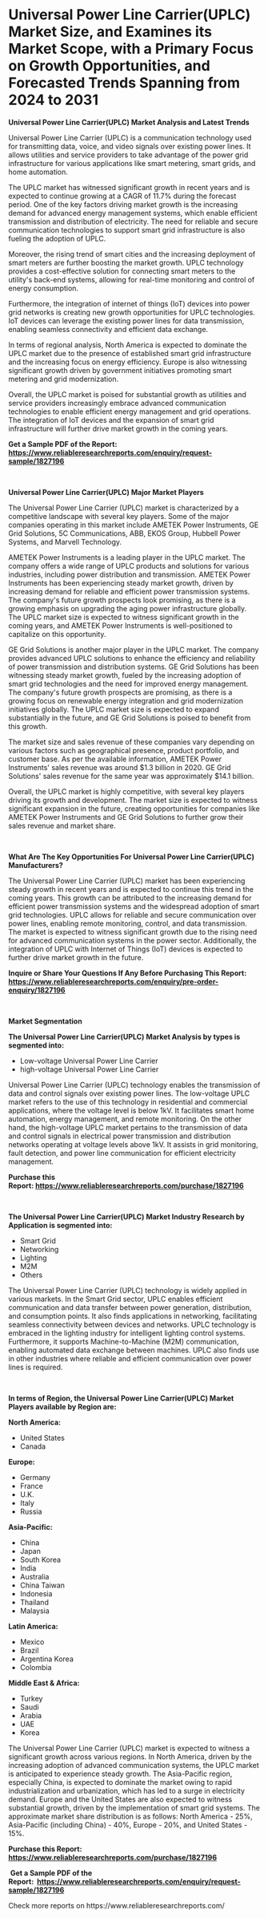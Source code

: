<p><h1>Universal Power Line Carrier(UPLC) Market Size, and Examines its Market Scope, with a Primary Focus on Growth Opportunities, and Forecasted Trends Spanning from 2024 to 2031</h1></p><p><strong>Universal Power Line Carrier(UPLC) Market Analysis and Latest Trends</strong></p>
<p><p>Universal Power Line Carrier (UPLC) is a communication technology used for transmitting data, voice, and video signals over existing power lines. It allows utilities and service providers to take advantage of the power grid infrastructure for various applications like smart metering, smart grids, and home automation.</p><p>The UPLC market has witnessed significant growth in recent years and is expected to continue growing at a CAGR of 11.7% during the forecast period. One of the key factors driving market growth is the increasing demand for advanced energy management systems, which enable efficient transmission and distribution of electricity. The need for reliable and secure communication technologies to support smart grid infrastructure is also fueling the adoption of UPLC.</p><p>Moreover, the rising trend of smart cities and the increasing deployment of smart meters are further boosting the market growth. UPLC technology provides a cost-effective solution for connecting smart meters to the utility's back-end systems, allowing for real-time monitoring and control of energy consumption.</p><p>Furthermore, the integration of internet of things (IoT) devices into power grid networks is creating new growth opportunities for UPLC technologies. IoT devices can leverage the existing power lines for data transmission, enabling seamless connectivity and efficient data exchange.</p><p>In terms of regional analysis, North America is expected to dominate the UPLC market due to the presence of established smart grid infrastructure and the increasing focus on energy efficiency. Europe is also witnessing significant growth driven by government initiatives promoting smart metering and grid modernization.</p><p>Overall, the UPLC market is poised for substantial growth as utilities and service providers increasingly embrace advanced communication technologies to enable efficient energy management and grid operations. The integration of IoT devices and the expansion of smart grid infrastructure will further drive market growth in the coming years.</p></p>
<p><strong>Get a Sample PDF of the Report:&nbsp; <a href="https://www.reliableresearchreports.com/enquiry/request-sample/1827196">https://www.reliableresearchreports.com/enquiry/request-sample/1827196</a></strong></p>
<p>&nbsp;</p>
<p><strong>Universal Power Line Carrier(UPLC) Major Market Players</strong></p>
<p><p>The Universal Power Line Carrier (UPLC) market is characterized by a competitive landscape with several key players. Some of the major companies operating in this market include AMETEK Power Instruments, GE Grid Solutions, 5C Communications, ABB, EKOS Group, Hubbell Power Systems, and Marvell Technology.</p><p>AMETEK Power Instruments is a leading player in the UPLC market. The company offers a wide range of UPLC products and solutions for various industries, including power distribution and transmission. AMETEK Power Instruments has been experiencing steady market growth, driven by increasing demand for reliable and efficient power transmission systems. The company's future growth prospects look promising, as there is a growing emphasis on upgrading the aging power infrastructure globally. The UPLC market size is expected to witness significant growth in the coming years, and AMETEK Power Instruments is well-positioned to capitalize on this opportunity.</p><p>GE Grid Solutions is another major player in the UPLC market. The company provides advanced UPLC solutions to enhance the efficiency and reliability of power transmission and distribution systems. GE Grid Solutions has been witnessing steady market growth, fueled by the increasing adoption of smart grid technologies and the need for improved energy management. The company's future growth prospects are promising, as there is a growing focus on renewable energy integration and grid modernization initiatives globally. The UPLC market size is expected to expand substantially in the future, and GE Grid Solutions is poised to benefit from this growth.</p><p>The market size and sales revenue of these companies vary depending on various factors such as geographical presence, product portfolio, and customer base. As per the available information, AMETEK Power Instruments' sales revenue was around $1.3 billion in 2020. GE Grid Solutions' sales revenue for the same year was approximately $14.1 billion.</p><p>Overall, the UPLC market is highly competitive, with several key players driving its growth and development. The market size is expected to witness significant expansion in the future, creating opportunities for companies like AMETEK Power Instruments and GE Grid Solutions to further grow their sales revenue and market share.</p></p>
<p>&nbsp;</p>
<p><strong>What Are The Key Opportunities For Universal Power Line Carrier(UPLC) Manufacturers?</strong></p>
<p><p>The Universal Power Line Carrier (UPLC) market has been experiencing steady growth in recent years and is expected to continue this trend in the coming years. This growth can be attributed to the increasing demand for efficient power transmission systems and the widespread adoption of smart grid technologies. UPLC allows for reliable and secure communication over power lines, enabling remote monitoring, control, and data transmission. The market is expected to witness significant growth due to the rising need for advanced communication systems in the power sector. Additionally, the integration of UPLC with Internet of Things (IoT) devices is expected to further drive market growth in the future.</p></p>
<p><strong>Inquire or Share Your Questions If Any Before Purchasing This Report: <a href="https://www.reliableresearchreports.com/enquiry/pre-order-enquiry/1827196">https://www.reliableresearchreports.com/enquiry/pre-order-enquiry/1827196</a></strong></p>
<p>&nbsp;</p>
<p><strong>Market Segmentation</strong></p>
<p><strong>The Universal Power Line Carrier(UPLC) Market Analysis by types is segmented into:</strong></p>
<p><ul><li>Low-voltage Universal Power Line Carrier</li><li>high-voltage Universal Power Line Carrier</li></ul></p>
<p><p>Universal Power Line Carrier (UPLC) technology enables the transmission of data and control signals over existing power lines. The low-voltage UPLC market refers to the use of this technology in residential and commercial applications, where the voltage level is below 1kV. It facilitates smart home automation, energy management, and remote monitoring. On the other hand, the high-voltage UPLC market pertains to the transmission of data and control signals in electrical power transmission and distribution networks operating at voltage levels above 1kV. It assists in grid monitoring, fault detection, and power line communication for efficient electricity management.</p></p>
<p><strong>Purchase this Report:&nbsp;<a href="https://www.reliableresearchreports.com/purchase/1827196">https://www.reliableresearchreports.com/purchase/1827196</a></strong></p>
<p>&nbsp;</p>
<p><strong>The Universal Power Line Carrier(UPLC) Market Industry Research by Application is segmented into:</strong></p>
<p><ul><li>Smart Grid</li><li>Networking</li><li>Lighting</li><li>M2M</li><li>Others</li></ul></p>
<p><p>The Universal Power Line Carrier (UPLC) technology is widely applied in various markets. In the Smart Grid sector, UPLC enables efficient communication and data transfer between power generation, distribution, and consumption points. It also finds applications in networking, facilitating seamless connectivity between devices and networks. UPLC technology is embraced in the lighting industry for intelligent lighting control systems. Furthermore, it supports Machine-to-Machine (M2M) communication, enabling automated data exchange between machines. UPLC also finds use in other industries where reliable and efficient communication over power lines is required.</p></p>
<p>&nbsp;</p>
<p><strong>In terms of Region, the Universal Power Line Carrier(UPLC) Market Players available by Region are:</strong></p>
<p>
    <p> <strong> North America: </strong>
        <ul>
            <li>United States</li>
            <li>Canada</li>
        </ul>
        </p> 
    <p> <strong> Europe: </strong>
        <ul>
            <li>Germany</li>
            <li>France</li>
            <li>U.K.</li>
            <li>Italy</li>
            <li>Russia</li>
        </ul>
        </p> 
    <p> <strong> Asia-Pacific: </strong>
        <ul>
            <li>China</li>
            <li>Japan</li>
            <li>South Korea</li>
            <li>India</li>
            <li>Australia</li>
            <li>China Taiwan</li>
            <li>Indonesia</li>
            <li>Thailand</li>
            <li>Malaysia</li>
        </ul>
        </p> 
    <p> <strong> Latin America: </strong>
        <ul>
            <li>Mexico</li>
            <li>Brazil</li>
            <li>Argentina Korea</li>
            <li>Colombia</li>
        </ul>
        </p> 
    <p> <strong> Middle East & Africa: </strong>
        <ul>
            <li>Turkey</li>
            <li>Saudi</li>
            <li>Arabia</li>
            <li>UAE</li>
            <li>Korea</li>
        </ul>
    </p>
    </p>
<p><p>The Universal Power Line Carrier (UPLC) market is expected to witness a significant growth across various regions. In North America, driven by the increasing adoption of advanced communication systems, the UPLC market is anticipated to experience steady growth. The Asia-Pacific region, especially China, is expected to dominate the market owing to rapid industrialization and urbanization, which has led to a surge in electricity demand. Europe and the United States are also expected to witness substantial growth, driven by the implementation of smart grid systems. The approximate market share distribution is as follows: North America - 25%, Asia-Pacific (including China) - 40%, Europe - 20%, and United States - 15%.</p></p>
<p><strong>Purchase this Report: <a href="https://www.reliableresearchreports.com/purchase/1827196">https://www.reliableresearchreports.com/purchase/1827196</a></strong></p>
<p>&nbsp;<strong>Get a Sample PDF of the Report:&nbsp;&nbsp;<a href="https://www.reliableresearchreports.com/enquiry/request-sample/1827196">https://www.reliableresearchreports.com/enquiry/request-sample/1827196</a></strong></p>
<p><strong></strong></p>
<p>Check more reports on https://www.reliableresearchreports.com/</p>
